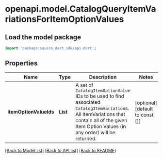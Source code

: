# openapi.model.CatalogQueryItemVariationsForItemOptionValues

## Load the model package
```dart
import 'package:square_dart_sdk/api.dart';
```

## Properties
Name | Type | Description | Notes
------------ | ------------- | ------------- | -------------
**itemOptionValueIds** | **List<String>** | A set of `CatalogItemOptionValue` IDs to be used to find associated `CatalogItemVariation`s. All ItemVariations that contain all of the given Item Option Values (in any order) will be returned. | [optional] [default to const []]

[[Back to Model list]](../README.md#documentation-for-models) [[Back to API list]](../README.md#documentation-for-api-endpoints) [[Back to README]](../README.md)


